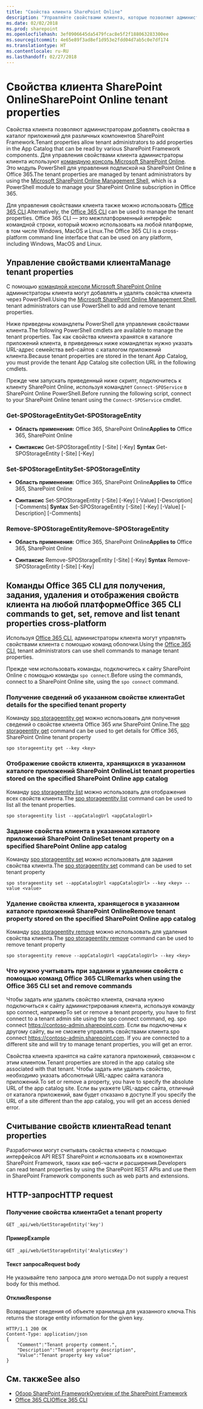```yaml
---
title: "Свойства клиента SharePoint Online"
description: "Управляйте свойствами клиента, которые позволяют администраторам добавлять свойства в каталог приложений для различных компонентов SharePoint Framework."
ms.date: 02/02/2018
ms.prod: sharepoint
ms.openlocfilehash: 3ef0906645da5479fcac8e5f2f188063283300ee
ms.sourcegitcommit: 4e65e89f3ad8ef1d953e2fdd04d7ab5c0e7df174
ms.translationtype: HT
ms.contentlocale: ru-RU
ms.lasthandoff: 02/27/2018
---
```

# <a name="sharepoint-online-tenant-properties"></a><span data-ttu-id="fb28a-103">Свойства клиента SharePoint Online</span><span class="sxs-lookup"><span data-stu-id="fb28a-103">SharePoint Online tenant properties</span></span>

<span data-ttu-id="fb28a-104">Свойства клиента позволяют администраторам добавлять свойства в каталог приложений для различных компонентов SharePoint Framework.</span><span class="sxs-lookup"><span data-stu-id="fb28a-104">Tenant properties allow tenant administrators to add properties in the App Catalog that can be read by various SharePoint Framework components.</span></span> <span data-ttu-id="fb28a-105">Для управления свойствами клиента администраторы клиента используют [командную консоль Microsoft SharePoint Online](https://technet.microsoft.com/ru-RU/library/fp161372.aspx). Это модуль PowerShell для управления подпиской на SharePoint Online в Office 365.</span><span class="sxs-lookup"><span data-stu-id="fb28a-105">The tenant properties are managed by tenant administrators by using the [Microsoft SharePoint Online Management Shell](https://technet.microsoft.com/ru-RU/library/fp161372.aspx), which is a PowerShell module to manage your SharePoint Online subscription in Office 365.</span></span>

<span data-ttu-id="fb28a-106">Для управления свойствами клиента также можно использовать [Office 365 CLI](https://sharepoint.github.io/office365-cli?utm_source=msft_docs&utm_medium=page&utm_campaign=Use+SharePoint+Online+tenant+properties).</span><span class="sxs-lookup"><span data-stu-id="fb28a-106">Alternatively, the [Office 365 CLI](https://sharepoint.github.io/office365-cli?utm_source=msft_docs&utm_medium=page&utm_campaign=Use+SharePoint+Online+tenant+properties) can be used to manage the tenant properties.</span></span> <span data-ttu-id="fb28a-107">Office 365 CLI — это межплатформенный интерфейс командной строки, который можно использовать на любой платформе, в том числе Windows, MacOS и Linux.</span><span class="sxs-lookup"><span data-stu-id="fb28a-107">The Office 365 CLI is a cross-platform command line interface that can be used on any platform, including Windows, MacOS and Linux.</span></span>

## <a name="manage-tenant-properties"></a><span data-ttu-id="fb28a-108">Управление свойствами клиента</span><span class="sxs-lookup"><span data-stu-id="fb28a-108">Manage tenant properties</span></span>

<span data-ttu-id="fb28a-109">С помощью [командной консоли Microsoft SharePoint Online](https://www.microsoft.com/en-us/download/details.aspx?id=35588) администраторы клиента могут добавлять и удалять свойства клиента через PowerShell.</span><span class="sxs-lookup"><span data-stu-id="fb28a-109">Using the [Microsoft SharePoint Online Management Shell](https://www.microsoft.com/en-us/download/details.aspx?id=35588), tenant administrators can use PowerShell to add and remove tenant properties.</span></span> 

<span data-ttu-id="fb28a-110">Ниже приведены командлеты PowerShell для управления свойствами клиента.</span><span class="sxs-lookup"><span data-stu-id="fb28a-110">The following PowerShell cmdlets are available to manage the tenant properties.</span></span> <span data-ttu-id="fb28a-111">Так как свойства клиента хранятся в каталоге приложений клиента, в приведенных ниже командлетах нужно указать URL-адрес семейства веб-сайтов с каталогом приложений клиента.</span><span class="sxs-lookup"><span data-stu-id="fb28a-111">Because tenant properties are stored in the tenant App Catalog, you must provide the tenant App Catalog site collection URL in the following cmdlets.</span></span>

<span data-ttu-id="fb28a-112">Прежде чем запускать приведенный ниже скрипт, подключитесь к клиенту SharePoint Online, используя командлет `Connect-SPOService` в SharePoint Online PowerShell.</span><span class="sxs-lookup"><span data-stu-id="fb28a-112">Before running the following script, connect to your SharePoint Online tenant using the `Connect-SPOService` cmdlet.</span></span>

### <a name="get-spostorageentity"></a><span data-ttu-id="fb28a-113">Get-SPOStorageEntity</span><span class="sxs-lookup"><span data-stu-id="fb28a-113">Get-SPOStorageEntity</span></span>

- <span data-ttu-id="fb28a-114">**Область применения:** Office 365, SharePoint Online</span><span class="sxs-lookup"><span data-stu-id="fb28a-114">**Applies to** Office 365, SharePoint Online</span></span>

- <span data-ttu-id="fb28a-115">**Синтаксис** Get-SPOStorageEntity [-Site] <AppCatalogSiteURL> [-Key] <String></span><span class="sxs-lookup"><span data-stu-id="fb28a-115">**Syntax** Get-SPOStorageEntity [-Site] <AppCatalogSiteURL> [-Key] <String></span></span>

### <a name="set-spostorageentity"></a><span data-ttu-id="fb28a-116">Set-SPOStorageEntity</span><span class="sxs-lookup"><span data-stu-id="fb28a-116">Set-SPOStorageEntity</span></span>

- <span data-ttu-id="fb28a-117">**Область применения:** Office 365, SharePoint Online</span><span class="sxs-lookup"><span data-stu-id="fb28a-117">**Applies to** Office 365, SharePoint Online</span></span>

- <span data-ttu-id="fb28a-118">**Синтаксис** Set-SPOStorageEntity [-Site] <AppCatalogSiteURL> [-Key] <String> [-Value] <String> [-Description] <String> [-Comments] <String></span><span class="sxs-lookup"><span data-stu-id="fb28a-118">**Syntax** Set-SPOStorageEntity [-Site] <AppCatalogSiteURL> [-Key] <String> [-Value] <String> [-Description] <String> [-Comments] <String></span></span>

### <a name="remove-spostorageentity"></a><span data-ttu-id="fb28a-119">Remove-SPOStorageEntity</span><span class="sxs-lookup"><span data-stu-id="fb28a-119">Remove-SPOStorageEntity</span></span>

- <span data-ttu-id="fb28a-120">**Область применения:** Office 365, SharePoint Online</span><span class="sxs-lookup"><span data-stu-id="fb28a-120">**Applies to** Office 365, SharePoint Online</span></span>

- <span data-ttu-id="fb28a-121">**Синтаксис** Remove-SPOStorageEntity [-Site] <AppCatalogSiteURL> [-Key] <String></span><span class="sxs-lookup"><span data-stu-id="fb28a-121">**Syntax** Remove-SPOStorageEntity [-Site] <AppCatalogSiteURL> [-Key] <String></span></span>

## <a name="office-365-cli-commands-to-get-set-remove-and-list-tenant-properties-cross-platform"></a><span data-ttu-id="fb28a-122">Команды Office 365 CLI для получения, задания, удаления и отображения свойств клиента на любой платформе</span><span class="sxs-lookup"><span data-stu-id="fb28a-122">Office 365 CLI commands to get, set, remove and list tenant properties cross-platform</span></span>

<span data-ttu-id="fb28a-123">Используя [Office 365 CLI](https://sharepoint.github.io/office365-cli?utm_source=msft_docs&utm_medium=page&utm_campaign=Use+SharePoint+Online+tenant+properties), администраторы клиента могут управлять свойствами клиента с помощью команд оболочки.</span><span class="sxs-lookup"><span data-stu-id="fb28a-123">Using the [Office 365 CLI](https://sharepoint.github.io/office365-cli?utm_source=msft_docs&utm_medium=page&utm_campaign=Use+SharePoint+Online+tenant+properties), tenant administrators can use shell commands to manage tenant properties.</span></span>

<span data-ttu-id="fb28a-124">Прежде чем использовать команды, подключитесь к сайту SharePoint Online с помощью команды `spo connect`.</span><span class="sxs-lookup"><span data-stu-id="fb28a-124">Before using the commands, connect to a SharePoint Online site, using the `spo connect` command.</span></span>

### <a name="get-details-for-the-specified-tenant-property"></a><span data-ttu-id="fb28a-125">Получение сведений об указанном свойстве клиента</span><span class="sxs-lookup"><span data-stu-id="fb28a-125">Get details for the specified tenant property</span></span>

<span data-ttu-id="fb28a-126">Команду [spo storageentity get](https://sharepoint.github.io/office365-cli/cmd/spo/storageentity/storageentity-get/?utm_source=msft_docs&utm_medium=page&utm_campaign=Use+SharePoint+Online+tenant+properties) можно использовать для получения сведений о свойстве клиента Office 365 или SharePoint Online.</span><span class="sxs-lookup"><span data-stu-id="fb28a-126">The [spo storageentity get](https://sharepoint.github.io/office365-cli/cmd/spo/storageentity/storageentity-get/?utm_source=msft_docs&utm_medium=page&utm_campaign=Use+SharePoint+Online+tenant+properties) command can be used to get details for Office 365, SharePoint Online tenant property</span></span>

```shell
spo storageentity get --key <key>
```

### <a name="list-tenant-properties-stored-on-the-specified-sharepoint-online-app-catalog"></a><span data-ttu-id="fb28a-127">Отображение свойств клиента, хранящихся в указанном каталоге приложений SharePoint Online</span><span class="sxs-lookup"><span data-stu-id="fb28a-127">List tenant properties stored on the specified SharePoint Online app catalog</span></span>

<span data-ttu-id="fb28a-128">Команду [spo storageentity list](https://sharepoint.github.io/office365-cli/cmd/spo/storageentity/storageentity-list/?utm_source=msft_docs&utm_medium=page&utm_campaign=Use+SharePoint+Online+tenant+properties) можно использовать для отображения всех свойств клиента.</span><span class="sxs-lookup"><span data-stu-id="fb28a-128">The [spo storageentity list](https://sharepoint.github.io/office365-cli/cmd/spo/storageentity/storageentity-list/?utm_source=msft_docs&utm_medium=page&utm_campaign=Use+SharePoint+Online+tenant+properties) command can be used to list all the tenant properties.</span></span>

```shell
spo storageentity list --appCatalogUrl <appCatalogUrl>
```

### <a name="set-tenant-property-on-a-specified-sharepoint-online-app-catalog"></a><span data-ttu-id="fb28a-129">Задание свойства клиента в указанном каталоге приложений SharePoint Online</span><span class="sxs-lookup"><span data-stu-id="fb28a-129">Set tenant property on a specified SharePoint Online app catalog</span></span>

<span data-ttu-id="fb28a-130">Команду [spo storageentity set](https://sharepoint.github.io/office365-cli/cmd/spo/storageentity/storageentity-set/?utm_source=msft_docs&utm_medium=page&utm_campaign=Use+SharePoint+Online+tenant+properties) можно использовать для задания свойства клиента.</span><span class="sxs-lookup"><span data-stu-id="fb28a-130">The [spo storageentity set](https://sharepoint.github.io/office365-cli/cmd/spo/storageentity/storageentity-set/?utm_source=msft_docs&utm_medium=page&utm_campaign=Use+SharePoint+Online+tenant+properties) command can be used to set tenant property</span></span>

```shell
spo storageentity set --appCatalogUrl <appCatalogUrl> --key <key> --value <value>
```

### <a name="remove-tenant-property-stored-on-the-specified-sharepoint-online-app-catalog"></a><span data-ttu-id="fb28a-131">Удаление свойства клиента, хранящегося в указанном каталоге приложений SharePoint Online</span><span class="sxs-lookup"><span data-stu-id="fb28a-131">Remove tenant property stored on the specified SharePoint Online app catalog</span></span>

<span data-ttu-id="fb28a-132">Команду [spo storageentity remove](https://sharepoint.github.io/office365-cli/cmd/spo/storageentity/storageentity-remove/?utm_source=msft_docs&utm_medium=page&utm_campaign=Use+SharePoint+Online+tenant+properties) можно использовать для удаления свойства клиента.</span><span class="sxs-lookup"><span data-stu-id="fb28a-132">The [spo storageentity remove](https://sharepoint.github.io/office365-cli/cmd/spo/storageentity/storageentity-remove/?utm_source=msft_docs&utm_medium=page&utm_campaign=Use+SharePoint+Online+tenant+properties) command can be used to remove tenant property</span></span>

```shell
spo storageentity remove --appCatalogUrl <appCatalogUrl> --key <key>
```

### <a name="remarks-when-using-the-office-365-cli-set-and-remove-commands"></a><span data-ttu-id="fb28a-133">Что нужно учитывать при задании и удалении свойств с помощью команд Office 365 CLI</span><span class="sxs-lookup"><span data-stu-id="fb28a-133">Remarks when using the Office 365 CLI set and remove commands</span></span>

<span data-ttu-id="fb28a-134">Чтобы задать или удалить свойство клиента, сначала нужно подключиться к сайту администрирования клиента, используя команду spo connect, например</span><span class="sxs-lookup"><span data-stu-id="fb28a-134">To set or remove a tenant property, you have to first connect to a tenant admin site using the spo connect command, eg.</span></span> <span data-ttu-id="fb28a-135">spo connect https://contoso-admin.sharepoint.com. Если вы подключены к другому сайту, вы не сможете управлять свойствами клиента.</span><span class="sxs-lookup"><span data-stu-id="fb28a-135">spo connect https://contoso-admin.sharepoint.com. If you are connected to a different site and will try to manage tenant properties, you will get an error.</span></span>

<span data-ttu-id="fb28a-136">Свойства клиента хранятся на сайте каталога приложений, связанном с этим клиентом.</span><span class="sxs-lookup"><span data-stu-id="fb28a-136">Tenant properties are stored in the app catalog site associated with that tenant.</span></span> <span data-ttu-id="fb28a-137">Чтобы задать или удалить свойство, необходимо указать абсолютный URL-адрес сайта каталога приложений.</span><span class="sxs-lookup"><span data-stu-id="fb28a-137">To set or remove a property, you have to specify the absolute URL of the app catalog site.</span></span> <span data-ttu-id="fb28a-138">Если вы укажете URL-адрес сайта, отличный от каталога приложений, вам будет отказано в доступе.</span><span class="sxs-lookup"><span data-stu-id="fb28a-138">If you specify the URL of a site different than the app catalog, you will get an access denied error.</span></span>

## <a name="read-tenant-properties"></a><span data-ttu-id="fb28a-139">Считывание свойств клиента</span><span class="sxs-lookup"><span data-stu-id="fb28a-139">Read tenant properties</span></span>

<span data-ttu-id="fb28a-140">Разработчики могут считывать свойства клиента с помощью интерфейсов API REST SharePoint и использовать их в компонентах SharePoint Framework, таких как веб-части и расширения.</span><span class="sxs-lookup"><span data-stu-id="fb28a-140">Developers can read tenant properties by using the SharePoint REST APIs and use them in SharePoint Framework components such as web parts and extensions.</span></span>

## <a name="http-request"></a><span data-ttu-id="fb28a-141">HTTP-запрос</span><span class="sxs-lookup"><span data-stu-id="fb28a-141">HTTP request</span></span>

### <a name="get-a-tenant-property"></a><span data-ttu-id="fb28a-142">Получение свойства клиента</span><span class="sxs-lookup"><span data-stu-id="fb28a-142">Get a tenant property</span></span>

```text
GET _api/web/GetStorageEntity('key')
```

#### <a name="example"></a><span data-ttu-id="fb28a-143">Пример</span><span class="sxs-lookup"><span data-stu-id="fb28a-143">Example</span></span>

```text
GET _api/web/GetStorageEntity('AnalyticsKey')
```

#### <a name="request-body"></a><span data-ttu-id="fb28a-144">Текст запроса</span><span class="sxs-lookup"><span data-stu-id="fb28a-144">Request body</span></span>

<span data-ttu-id="fb28a-145">Не указывайте тело запроса для этого метода.</span><span class="sxs-lookup"><span data-stu-id="fb28a-145">Do not supply a request body for this method.</span></span>

#### <a name="response"></a><span data-ttu-id="fb28a-146">Отклик</span><span class="sxs-lookup"><span data-stu-id="fb28a-146">Response</span></span>

<span data-ttu-id="fb28a-147">Возвращает сведения об объекте хранилища для указанного ключа.</span><span class="sxs-lookup"><span data-stu-id="fb28a-147">This returns the storage entity information for the given key.</span></span>

```text
HTTP/1.1 200 OK
Content-Type: application/json
{
    "Comment":"Tenant property comment.",
    "Description":"Tenant property description",
    "Value":"Tenant property key value"
}
```

## <a name="see-also"></a><span data-ttu-id="fb28a-148">См. также</span><span class="sxs-lookup"><span data-stu-id="fb28a-148">See also</span></span>

- [<span data-ttu-id="fb28a-149">Обзор SharePoint Framework</span><span class="sxs-lookup"><span data-stu-id="fb28a-149">Overview of the SharePoint Framework</span></span>](sharepoint-framework-overview.md)
- [<span data-ttu-id="fb28a-150">Office 365 CLI</span><span class="sxs-lookup"><span data-stu-id="fb28a-150">Office 365 CLI</span></span>](https://sharepoint.github.io/office365-cli?utm_source=msft_docs&utm_medium=page&utm_campaign=Use+SharePoint+Online+tenant+properties)